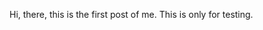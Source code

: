 <!--
title: Hello World
date: 31 July, 2020
author: KhanShaheb34
thumbnail: thumb.jpg
summary: This is a post saying hello to the world.
-->

Hi, there, this is the first post of me. This is only for testing.
